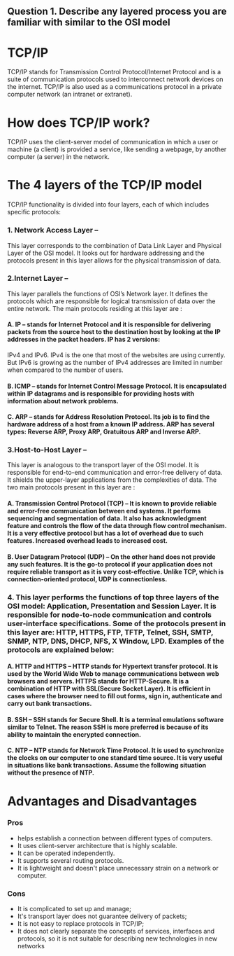 ## Question 1. Describe any layered process you are familiar with similar to the OSI model

# TCP/IP
TCP/IP stands for Transmission Control Protocol/Internet Protocol and is a suite of communication protocols used to interconnect network devices on the internet. TCP/IP is also used as a communications protocol in a private computer network (an intranet or extranet).

# How does TCP/IP work?
TCP/IP uses the client-server model of communication in which a user or machine (a client) is provided a service, like sending a webpage, by another computer (a server) in the network.

# The 4 layers of the TCP/IP model
TCP/IP functionality is divided into four layers, each of which includes specific protocols:
### 1. Network Access Layer –
This layer corresponds to the combination of Data Link Layer and Physical Layer of the OSI model. It looks out for hardware addressing and the protocols present in this layer allows for the physical transmission of data.


### 2.Internet Layer –
This layer parallels the functions of OSI’s Network layer. It defines the protocols which are responsible for logical transmission of data over the entire network. The main protocols residing at this layer are :
#### A. IP – stands for Internet Protocol and it is responsible for delivering packets from the source host to the destination host by looking at the IP addresses in the packet headers. IP has 2 versions:
IPv4 and IPv6. IPv4 is the one that most of the websites are using currently. But IPv6 is growing as the number of IPv4 addresses are limited in number when compared to the number of users.
#### B. ICMP – stands for Internet Control Message Protocol. It is encapsulated within IP datagrams and is responsible for providing hosts with information about network problems.
#### C. ARP – stands for Address Resolution Protocol. Its job is to find the hardware address of a host from a known IP address. ARP has several types: Reverse ARP, Proxy ARP, Gratuitous ARP and Inverse ARP.


### 3.Host-to-Host Layer –
This layer is analogous to the transport layer of the OSI model. It is responsible for end-to-end communication and error-free delivery of data. It shields the upper-layer applications from the complexities of data. The two main protocols present in this layer are :
#### A. Transmission Control Protocol (TCP) – It is known to provide reliable and error-free communication between end systems. It performs sequencing and segmentation of data. It also has acknowledgment feature and controls the flow of the data through flow control mechanism. It is a very effective protocol but has a lot of overhead due to such features. Increased overhead leads to increased cost.
#### B. User Datagram Protocol (UDP) – On the other hand does not provide any such features. It is the go-to protocol if your application does not require reliable transport as it is very cost-effective. Unlike TCP, which is connection-oriented protocol, UDP is connectionless.


### 4. This layer performs the functions of top three layers of the OSI model: Application, Presentation and Session Layer. It is responsible for node-to-node communication and controls user-interface specifications. Some of the protocols present in this layer are: HTTP, HTTPS, FTP, TFTP, Telnet, SSH, SMTP, SNMP, NTP, DNS, DHCP, NFS, X Window, LPD. Examples of the protocols are explained below:
#### A. HTTP and HTTPS – HTTP stands for Hypertext transfer protocol. It is used by the World Wide Web to manage communications between web browsers and servers. HTTPS stands for HTTP-Secure. It is a combination of HTTP with SSL(Secure Socket Layer). It is efficient in cases where the browser need to fill out forms, sign in, authenticate and carry out bank transactions.
#### B. SSH – SSH stands for Secure Shell. It is a terminal emulations software similar to Telnet. The reason SSH is more preferred is because of its ability to maintain the encrypted connection. 
#### C. NTP – NTP stands for Network Time Protocol. It is used to synchronize the clocks on our computer to one standard time source. It is very useful in situations like bank transactions. Assume the following situation without the presence of NTP.


# Advantages and Disadvantages
### Pros
* helps establish a connection between different types of computers.
* It uses client-server architecture that is highly scalable.
* It can be operated independently.
* It supports several routing protocols.
* It is lightweight and doesn't place unnecessary strain on a network or computer.

### Cons
* It is complicated to set up and manage;
* It's transport layer does not guarantee delivery of packets;
* It is not easy to replace protocols in TCP/IP;
* It does not clearly separate the concepts of services, interfaces and protocols, so it is not suitable for describing new technologies in new networks
